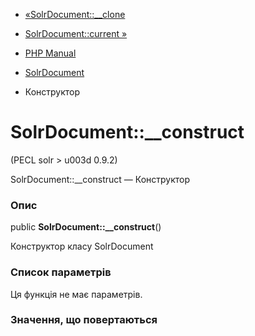 - [«SolrDocument::\_\_clone](solrdocument.clone.md)
- [SolrDocument::current »](solrdocument.current.md)

- [PHP Manual](index.md)
- [SolrDocument](class.solrdocument.md)
- Конструктор

# SolrDocument::\_\_construct

(PECL solr \> u003d 0.9.2)

SolrDocument::\_\_construct — Конструктор

### Опис

public **SolrDocument::\_\_construct**()

Конструктор класу SolrDocument

### Список параметрів

Ця функція не має параметрів.

### Значення, що повертаються
